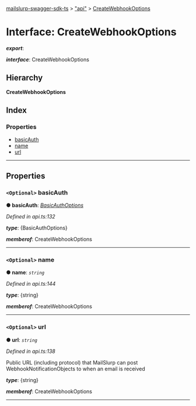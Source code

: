 [mailslurp-swagger-sdk-ts](../README.md) > ["api"](../modules/_api_.md) > [CreateWebhookOptions](../interfaces/_api_.createwebhookoptions.md)

# Interface: CreateWebhookOptions

*__export__*: 

*__interface__*: CreateWebhookOptions

## Hierarchy

**CreateWebhookOptions**

## Index

### Properties

* [basicAuth](_api_.createwebhookoptions.md#basicauth)
* [name](_api_.createwebhookoptions.md#name)
* [url](_api_.createwebhookoptions.md#url)

---

## Properties

<a id="basicauth"></a>

### `<Optional>` basicAuth

**● basicAuth**: *[BasicAuthOptions](_api_.basicauthoptions.md)*

*Defined in api.ts:132*

*__type__*: {BasicAuthOptions}

*__memberof__*: CreateWebhookOptions

___
<a id="name"></a>

### `<Optional>` name

**● name**: *`string`*

*Defined in api.ts:144*

*__type__*: {string}

*__memberof__*: CreateWebhookOptions

___
<a id="url"></a>

### `<Optional>` url

**● url**: *`string`*

*Defined in api.ts:138*

Public URL (including protocol) that MailSlurp can post WebhookNotificationObjects to when an email is received

*__type__*: {string}

*__memberof__*: CreateWebhookOptions

___

